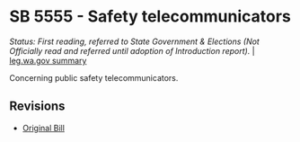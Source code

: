 # SB 5555 - Safety telecommunicators
*Status: First reading, referred to State Government & Elections (Not Officially read and referred until adoption of Introduction report).* | [leg.wa.gov summary](https://app.leg.wa.gov/billsummary?BillNumber=5555&Year=2021)

Concerning public safety telecommunicators.

## Revisions
* [Original Bill](1/)
